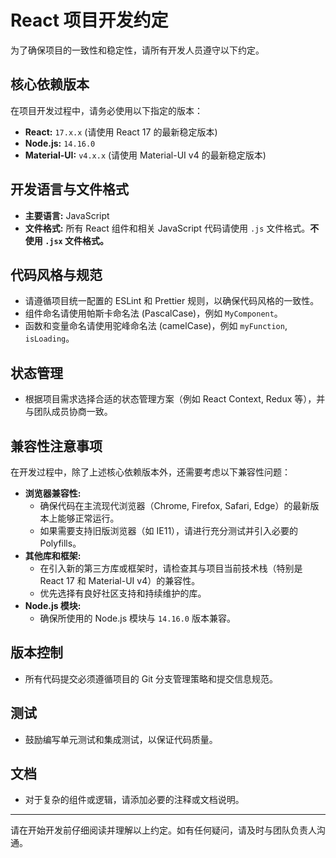 # React 项目开发约定

为了确保项目的一致性和稳定性，请所有开发人员遵守以下约定。

## 核心依赖版本

在项目开发过程中，请务必使用以下指定的版本：

* **React:** `17.x.x` (请使用 React 17 的最新稳定版本)
* **Node.js:** `14.16.0`
* **Material-UI:** `v4.x.x` (请使用 Material-UI v4 的最新稳定版本)

## 开发语言与文件格式

* **主要语言:** JavaScript
* **文件格式:** 所有 React 组件和相关 JavaScript 代码请使用 `.js` 文件格式。**不使用 `.jsx` 文件格式。**

## 代码风格与规范

* 请遵循项目统一配置的 ESLint 和 Prettier 规则，以确保代码风格的一致性。
* 组件命名请使用帕斯卡命名法 (PascalCase)，例如 `MyComponent`。
* 函数和变量命名请使用驼峰命名法 (camelCase)，例如 `myFunction`, `isLoading`。

## 状态管理

* 根据项目需求选择合适的状态管理方案（例如 React Context, Redux 等），并与团队成员协商一致。

## 兼容性注意事项

在开发过程中，除了上述核心依赖版本外，还需要考虑以下兼容性问题：

* **浏览器兼容性:**
    * 确保代码在主流现代浏览器（Chrome, Firefox, Safari, Edge）的最新版本上能够正常运行。
    * 如果需要支持旧版浏览器（如 IE11），请进行充分测试并引入必要的 Polyfills。
* **其他库和框架:**
    * 在引入新的第三方库或框架时，请检查其与项目当前技术栈（特别是 React 17 和 Material-UI v4）的兼容性。
    * 优先选择有良好社区支持和持续维护的库。
* **Node.js 模块:**
    * 确保所使用的 Node.js 模块与 `14.16.0` 版本兼容。

## 版本控制

* 所有代码提交必须遵循项目的 Git 分支管理策略和提交信息规范。

## 测试

* 鼓励编写单元测试和集成测试，以保证代码质量。

## 文档

* 对于复杂的组件或逻辑，请添加必要的注释或文档说明。

---

请在开始开发前仔细阅读并理解以上约定。如有任何疑问，请及时与团队负责人沟通。
